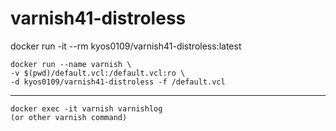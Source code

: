 # varnish41-distroless

docker run -it --rm kyos0109/varnish41-distroless:latest

```
docker run --name varnish \
-v $(pwd)/default.vcl:/default.vcl:ro \
-d kyos0109/varnish41-distroless -f /default.vcl
```
---
```
docker exec -it varnish varnishlog
(or other varnish command)
```
